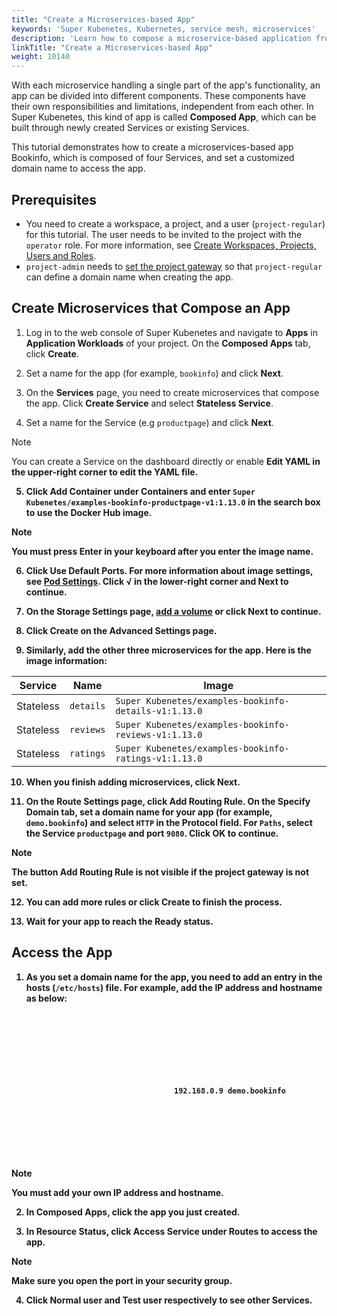 ```yaml
---
title: "Create a Microservices-based App"
keywords: 'Super Kubenetes, Kubernetes, service mesh, microservices'
description: 'Learn how to compose a microservice-based application from scratch.'
linkTitle: "Create a Microservices-based App"
weight: 10140
---
```


With each microservice handling a single part of the app's functionality, an app can be divided into different components. These components have their own responsibilities and limitations, independent from each other. In Super Kubenetes, this kind of app is called <b>Composed App</b>, which can be built through newly created Services or existing Services.

This tutorial demonstrates how to create a microservices-based app Bookinfo, which is composed of four Services, and set a customized domain name to access the app.

## Prerequisites

- You need to create a workspace, a project, and a user (`project-regular`) for this tutorial. The user needs to be invited to the project with the `operator` role. For more information, see [Create Workspaces, Projects, Users and Roles](../../../quick-start/create-workspace-and-project/).
- `project-admin` needs to [set the project gateway](../../../project-administration/project-gateway/) so that `project-regular` can define a domain name when creating the app.

## Create Microservices that Compose an App

1. Log in to the web console of Super Kubenetes and navigate to <b>Apps</b> in <b>Application Workloads</b> of your project. On the <b>Composed Apps</b> tab, click <b>Create</b>.

2. Set a name for the app (for example, `bookinfo`) and click <b>Next</b>.

3. On the <b>Services</b> page, you need to create microservices that compose the app. Click <b>Create Service</b> and select <b>Stateless Service</b>.

4. Set a name for the Service (e.g `productpage`) and click <b>Next</b>.

  <div className="notices note">
    <p>Note</p>
    <div>
      You can create a Service on the dashboard directly or enable <b>Edit YAML<b> in the upper-right corner to edit the YAML file.
    </div>
  </div>

5. Click <b>Add Container</b> under <b>Containers</b> and enter `Super Kubenetes/examples-bookinfo-productpage-v1:1.13.0` in the search box to use the Docker Hub image.

  <div className="notices note">
    <p>Note</p>
    <div>
      You must press <b>Enter</b> in your keyboard after you enter the image name.
    </div>
  </div>

6. Click <b>Use Default Ports</b>. For more information about image settings, see [Pod Settings](../../../project-user-guide/application-workloads/container-image-settings/). Click <b>√</b> in the lower-right corner and <b>Next</b> to continue.

7. On the <b>Storage Settings</b> page, [add a volume](../../../project-user-guide/storage/volumes/) or click <b>Next</b> to continue.

8. Click <b>Create</b> on the <b>Advanced Settings</b> page.

9. Similarly, add the other three microservices for the app. Here is the image information:

  <table>
  <thead>
  <tr>
    <th>
      Service
    </th>
    <th>
      Name
    </th>
    <th>
      Image
    </th>
  </tr>
  </thead>
  <tbody>
  <tr>
    <td>
      Stateless
    </td>
    <td>
      <code>details</code>
    </td>
    <td>
      <code>Super Kubenetes/examples-bookinfo-details-v1:1.13.0</code>
    </td>
  </tr>
  <tr>
    <td>
      Stateless
    </td>
    <td>
      <code>reviews</code>
    </td>
    <td>
      <code>Super Kubenetes/examples-bookinfo-reviews-v1:1.13.0</code>
    </td>
  </tr>
  <tr>
    <td>
      Stateless
    </td>
    <td>
      <code>ratings</code>
    </td>
    <td>
      <code>Super Kubenetes/examples-bookinfo-ratings-v1:1.13.0</code>
    </td>
  </tr>
  </tbody>
  </table>

10. When you finish adding microservices, click <b>Next</b>.

11. On the <b>Route Settings</b> page, click <b>Add Routing Rule</b>. On the <b>Specify Domain</b> tab, set a domain name for your app (for example, `demo.bookinfo`) and select `HTTP` in the <b>Protocol</b> field. For `Paths`, select the Service `productpage` and port `9080`. Click <b>OK</b> to continue.

  <div className="notices note">
    <p>Note</p>
    <div>
      The button <b>Add Routing Rule</b> is not visible if the project gateway is not set.
    </div>
  </div>

12. You can add more rules or click <b>Create</b> to finish the process.

13. Wait for your app to reach the <b>Ready</b> status.


## Access the App

1. As you set a domain name for the app, you need to add an entry in the hosts (`/etc/hosts`) file. For example, add the IP address and hostname as below:

   <article className="highlight">
      <pre>
         <div className="copy-code-button" title="Copy Code"></div>
         <div className="code-over-div">
            <code>
               <p>
									192.168.0.9 demo.bookinfo
               </p>
            </code>
         </div>
      </pre>
   </article>

  <div className="notices note">
    <p>Note</p>
    <div>
      You must add your <b>own</b> IP address and hostname.
    </div>
  </div>

2. In <b>Composed Apps</b>, click the app you just created.

3. In <b>Resource Status</b>, click <b>Access Service</b> under <b>Routes</b> to access the app.

  <div className="notices note">
    <p>Note</p>
    <div>
      Make sure you open the port in your security group.
    </div>
  </div>


4. Click <b>Normal user</b> and <b>Test user</b> respectively to see other <b>Services</b>.

